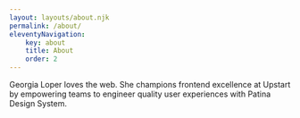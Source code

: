 ```yaml
---
layout: layouts/about.njk
permalink: /about/
eleventyNavigation:
    key: about
    title: About
    order: 2
---
```


Georgia Loper loves the web. She champions frontend excellence at Upstart by empowering teams to engineer quality user experiences with Patina Design System.
